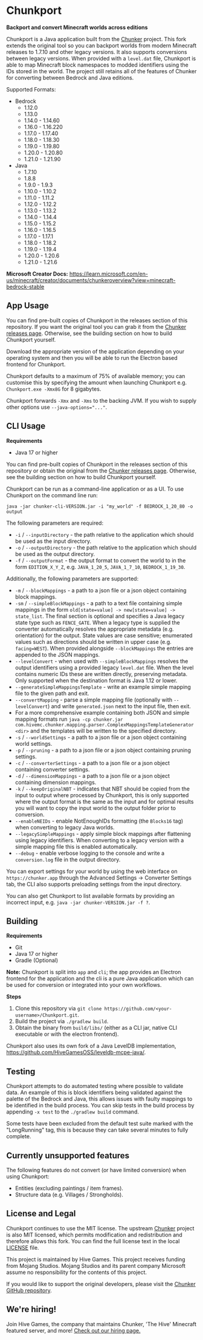# Chunkport

**Backport and convert Minecraft worlds across editions**

Chunkport is a Java application built from the
[Chunker](https://github.com/HiveGamesOSS/Chunker) project. This fork extends
the original tool so you can backport worlds from modern Minecraft releases to
1.7.10 and other legacy versions. It also supports conversions between legacy
versions. When provided with a `level.dat` file, Chunkport is able to map
Minecraft block namespaces to modded identifiers using the IDs stored in the
world. The project still retains all of the features of Chunker for converting
between Bedrock and Java editions.

Supported Formats:

- Bedrock
    - 1.12.0
    - 1.13.0
    - 1.14.0 - 1.14.60
    - 1.16.0 - 1.16.220
    - 1.17.0 - 1.17.40
    - 1.18.0 - 1.18.30
    - 1.19.0 - 1.19.80
    - 1.20.0 - 1.20.80
    - 1.21.0 - 1.21.90
- Java
    - 1.7.10
    - 1.8.8
    - 1.9.0 - 1.9.3
    - 1.10.0 - 1.10.2
    - 1.11.0 - 1.11.2
    - 1.12.0 - 1.12.2
    - 1.13.0 - 1.13.2
    - 1.14.0 - 1.14.4
    - 1.15.0 - 1.15.2
    - 1.16.0 - 1.16.5
    - 1.17.0 - 1.17.1
    - 1.18.0 - 1.18.2
    - 1.19.0 - 1.19.4
    - 1.20.0 - 1.20.6
    - 1.21.0 - 1.21.6

**Microsoft Creator Docs:**
https://learn.microsoft.com/en-us/minecraft/creator/documents/chunkeroverview?view=minecraft-bedrock-stable

App Usage
--------

You can find pre-built copies of Chunkport in the releases section of this repository. If you want the original tool you can grab it from the
[Chunker releases page](https://github.com/HiveGamesOSS/Chunker/releases).
Otherwise, see the building section on how to build Chunkport yourself.

Download the appropriate version of the application depending on your operating system and then you will be able to run
the Electron based frontend for Chunkport.

Chunkport defaults to a maximum of 75% of available memory; you can customise this by specifying the amount when launching
Chunkport e.g. `Chunkport.exe -Xmx8G` for 8 gigabytes.

Chunkport forwards `-Xmx` and `-Xms` to the backing JVM. If you wish to supply other options use `--java-options="..."`.

CLI Usage
--------

**Requirements**

- Java 17 or higher

You can find pre-built copies of Chunkport in the releases section of this repository or obtain the original from the
[Chunker releases page](https://github.com/HiveGamesOSS/Chunker/releases).
Otherwise, see the building section on how to build Chunkport yourself.

Chunkport can be run as a command-line application or as a UI. To use Chunkport on the command line run:

`java -jar chunker-cli-VERSION.jar -i "my_world" -f BEDROCK_1_20_80 -o output`

The following parameters are required:

- `-i` / `--inputDirectory` - the path relative to the application which should be used as the input directory.
- `-o` / `--outputDirectory` - the path relative to the application which should be used as the output directory.
- `-f` / `--outputFormat` - the output format to convert the world to in the form `EDITION_X_Y_Z`,
  e.g. `JAVA_1_20_5`, `JAVA_1_7_10`, `BEDROCK_1_19_30`.

Additionally, the following parameters are supported:

- `-m` / `--blockMappings` - a path to a json file or a json object containing block mappings.
- `-sm` / `--simpleBlockMappings` - a path to a text file containing simple mappings in the form `old[state=value] -> new[state=value] -> state_list`. The final section is optional and specifies a Java legacy state type such as `FENCE_GATE`. When a legacy type is supplied the converter automatically resolves the appropriate metadata (e.g. orientation) for the output. State values are case sensitive; enumerated values such as directions should be written in upper case (e.g. `facing=WEST`). When provided alongside `--blockMappings` the entries are appended to the JSON mappings.
- `--levelConvert` - when used with `--simpleBlockMappings` resolves the output identifiers using a provided legacy `level.dat` file. When the level contains numeric IDs these are written directly, preserving metadata. Only supported when the destination format is Java 1.12 or lower.
- `--generateSimpleMappingsTemplate` - write an example simple mapping file to the given path and exit.
- `--convertMapping` - parse a simple mapping file (optionally with `--levelConvert`) and write `generated.json` next to the input file, then exit.
- For a more comprehensive example containing both JSON and simple mapping formats run `java -cp chunker.jar com.hivemc.chunker.mapping.parser.ComplexMappingsTemplateGenerator <dir>` and the templates will be written to the specified directory.
- `-s` / `--worldSettings` - a path to a json file or a json object containing world settings.
- `-p` / `--pruning` - a path to a json file or a json object containing pruning settings.
- `-c` / `--converterSettings` - a path to a json file or a json object containing converter settings.
- `-d` / `--dimensionMappings` - a path to a json file or a json object containing dimension mappings.
- `-k` / `--keepOriginalNBT` - indicates that NBT should be copied from the input to output where processed by Chunkport,
  this is only supported where the output format is the same as the input and for optimal results you will want to copy
  the input world to the output folder prior to conversion.
- `--enableNEIDs` - enable NotEnoughIDs formatting (the `Blocks16` tag) when converting to legacy Java worlds.
- `--legacySimpleMappings` - apply simple block mappings after flattening using legacy identifiers. When converting to a legacy version with a simple mapping file this is enabled automatically.
- `--debug` - enable verbose logging to the console and write a `conversion.log` file in the output directory.

You can export settings for your world by using the web interface on `https://chunker.app` through the Advanced
Settings -> Converter Settings tab, the CLI also supports preloading settings from the input directory.

You can also get Chunkport to list available formats by providing an incorrect input,
e.g. `java -jar chunker-VERSION.jar -f ?`.

Building
--------

**Requirements**

- Git
- Java 17 or higher
- Gradle (Optional)

**Note:** Chunkport is split into `app` and `cli`; the app provides an Electron frontend for the application and the cli
is a pure Java application which can be used for conversion or integrated into your own workflows.

**Steps**

1. Clone this repository via `git clone https://github.com/<your-username>/Chunkport.git`.
2. Build the project via `./gradlew build`.
3. Obtain the binary from `build/libs/` (either as a CLI jar, native CLI executable or with the electron frontend).

Chunkport also uses its own fork of a Java LevelDB implementation, https://github.com/HiveGamesOSS/leveldb-mcpe-java/.

Testing
--------

Chunkport attempts to do automated testing where possible to validate data. An example of this is block identifiers being
validated against the palette of the Bedrock and Java, this allows issues with faulty mappings to be identified in the
build process. You can skip tests in the build process by appending `-x test` to the `./gradlew build` command.

Some tests have been excluded from the default test suite marked with the "LongRunning" tag, this is because they can
take several minutes to fully complete.


Currently unsupported features
--------
The following features do not convert (or have limited conversion) when using Chunkport:

- Entities (excluding paintings / item frames).
- Structure data (e.g. Villages / Strongholds).

License and Legal
--------

Chunkport continues to use the MIT license. The upstream
[Chunker](https://github.com/HiveGamesOSS/Chunker/blob/main/LICENSE) project is
also MIT licensed, which permits modification and redistribution and therefore
allows this fork. You can find the full license text in the local
[LICENSE](LICENSE) file.

This project is maintained by Hive Games. This project receives funding from
Mojang Studios. Mojang Studios and its parent company Microsoft assume no
responsibility for the contents of this project.

If you would like to support the original developers, please visit the
[Chunker GitHub repository](https://github.com/HiveGamesOSS/Chunker).

We're hiring!
--------

Join Hive Games, the company that maintains Chunker, 'The Hive' Minecraft featured server, and more!
[Check out our hiring page.](https://jobs.playhive.com/software-engineer-java-186860/)
